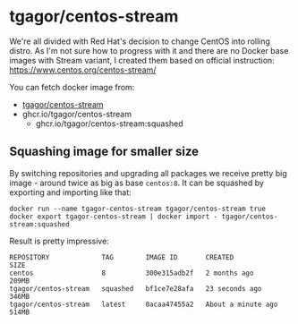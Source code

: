 tgagor/centos-stream
====================

We're all divided with Red Hat's decision to change CentOS into rolling distro. As I'm not sure how to progress with it and there are no Docker base images with Stream variant, I created them based on official instruction: https://www.centos.org/centos-stream/


You can fetch docker image from:
* [tgagor/centos-stream](https://hub.docker.com/repository/docker/tgagor/centos-stream)
* ghcr.io/tgagor/centos-stream
    * ghcr.io/tgagor/centos-stream:squashed

Squashing image for smaller size
--------------------------------

By switching repositories and upgrading all packages we receive pretty big image - around twice as big as base `centos:8`. It can be squashed by exporting and importing like that:

```
docker run --name tgagor-centos-stream tgagor/centos-stream true
docker export tgagor-centos-stream | docker import - tgagor/centos-stream:squashed
```

Result is pretty impressive:
```
REPOSITORY             TAG        IMAGE ID       CREATED              SIZE
centos                 8          300e315adb2f   2 months ago         209MB
tgagor/centos-stream   squashed   bf1ce7e28afa   23 seconds ago       346MB
tgagor/centos-stream   latest     0acaa47455a2   About a minute ago   514MB
```

